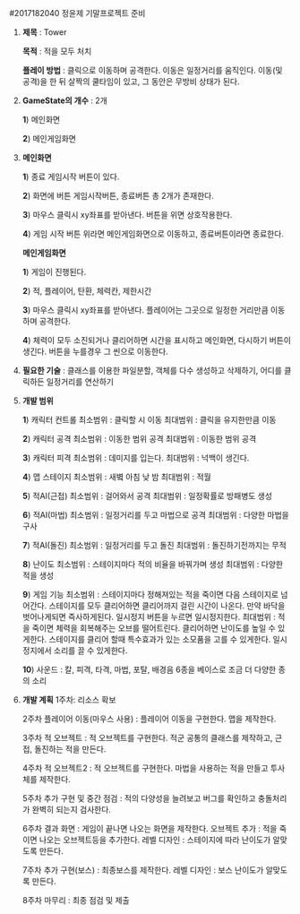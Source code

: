 #2017182040 정윤제 기말프로젝트 준비

1. **제목** : Tower

   **목적** : 적을 모두 처치

   **플레이 방법** : 클릭으로 이동하며 공격한다. 이동은 일정거리를 움직인다. 이동(및 공격)을 한 뒤 살짝의 쿨타임이 있고, 그 동안은 무방비 상태가 된다. 

2. **GameState의 개수** : 2개

   **1**) 메인화면

   **2**) 메인게임화면

3. **메인화면** 

   **1**) 종료 게임시작 버튼이 있다.

   **2**) 화면에 버튼 게임시작버튼, 종료버튼 총 2개가 존재한다.

   **3**) 마우스 클릭시 xy좌표를 받아낸다. 버튼을 위면 상호작용한다.

   **4**) 게임 시작 버튼 위라면 메인게임화면으로 이동하고, 종료버튼이라면 종료한다.

   **메인게임화면**

   **1**) 게임이 진행된다.

   **2**) 적, 플레이어, 탄환, 체력칸, 제한시간

   **3**) 마우스 클릭시 xy좌표를 받아낸다. 플레이어는 그곳으로 일정한 거리만큼 이동하며 공격한다.

   **4**) 체력이 모두 소진되거나 클리어하면 시간을 표시하고 메인화면, 다시하기 버튼이 생긴다.
          버튼을 누를경우 그 씬으로 이동한다.

4. **필요한 기술** : 클래스를 이용한 파일분할, 객체를 다수 생성하고 삭제하기, 어디를 클릭하든 일정거리를 연산하기

5. **개발 범위**

   **1**) 캐릭터 컨트롤 
          최소범위 : 클릭할 시 이동 
          최대범위 : 클릭을 유지한만큼 이동

   **2**) 캐릭터 공격
          최소범위 : 이동한 범위 공격
          최대범위 : 이동한 범위 공격
          
   **3**) 캐릭터 피격
          최소범위 : 데미지를 입는다.
          최대범위 : 넉백이 생긴다.
          
   **4**) 맵 스테이지
          최소범위 : 새볔 아침 낮 밤
          최대범위 : 적월
          
   **5**) 적AI(근접)
          최소범위 : 걸어와서 공격
          최대범위 : 일정확률로 방패병도 생성
          
   **6**) 적AI(마법)
          최소범위 : 일정거리를 두고 마법으로 공격
          최대범위 : 다양한 마법을 구사
          
   **7**) 적AI(돌진)
          최소범위 : 일정거리를 두고 돌진
          최대범위 : 돌진하기전까지는 무적
          
   **8**) 난이도
          최소범위 : 스테이지마다 적의 비율을 바꿔가며 생성
          최대범위 : 다양한 적을 생성
          
   **9**) 게임 기능
          최소범위 : 스테이지마다 정해져있는 적을 죽이면 다음 스테이지로 넘어간다.
                    스테이지를 모두 클리어하면 클리어까지 걸린 시간이 나온다.
                    만약 바닥을 벗어나게되면 즉사하게된다.
                    일시정지 버튼을 누르면 일시정지한다.
          최대범위 : 적을 죽이면 체력을 회복해주는 오브를 떨어트린다.
                    클리어하면 난이도를 높일 수 있게한다.
                    스테이지를 클리어 할때 특수효과가 있는 소모품을 고를 수 있게한다.
                    일시정지에서 소리를 끌 수 있게한다.
          
   **10**) 사운드 : 칼, 피격, 타격, 마법, 포탈, 배경음 6종을 베이스로 조금 더 다양한 종의 소리
   
6. **개발 계획**
    1주차: 리소스 확보
    
    2주차 플레이어 이동(마우스 사용) : 플레이어 이동을 구현한다. 맵을 제작한다.

    3주차 적 오브젝트 : 적 오브젝트를 구현한다. 적군 공통의 클래스를 제작하고, 근접, 돌진하는 적을 만든다.

    4주차 적 오브젝트2 : 적 오브젝트를 구현한다. 마법을 사용하는 적을 만들고 투사체를 제작한다.

    5주차 추가 구현 및 중간 점검 : 적의 다양성을 늘려보고 버그를 확인하고 충돌처리가 완벽히 되는지 검사한다. 

    6주차 결과 화면 : 게임이 끝나면 나오는 화면을 제작한다.
          오브젝트 추가 : 적을 죽이면 나오는 오브젝트등을 추가한다.
          레벨 디자인 :  스테이지에 따라 난이도가 알맞도록 만든다.

    7주차 추가 구현(보스) : 최종보스를 제작한다.
          레벨 디자인 : 보스 난이도가 알맞도록 만든다.

    8주차 마무리 : 최종 점검 및 제출
